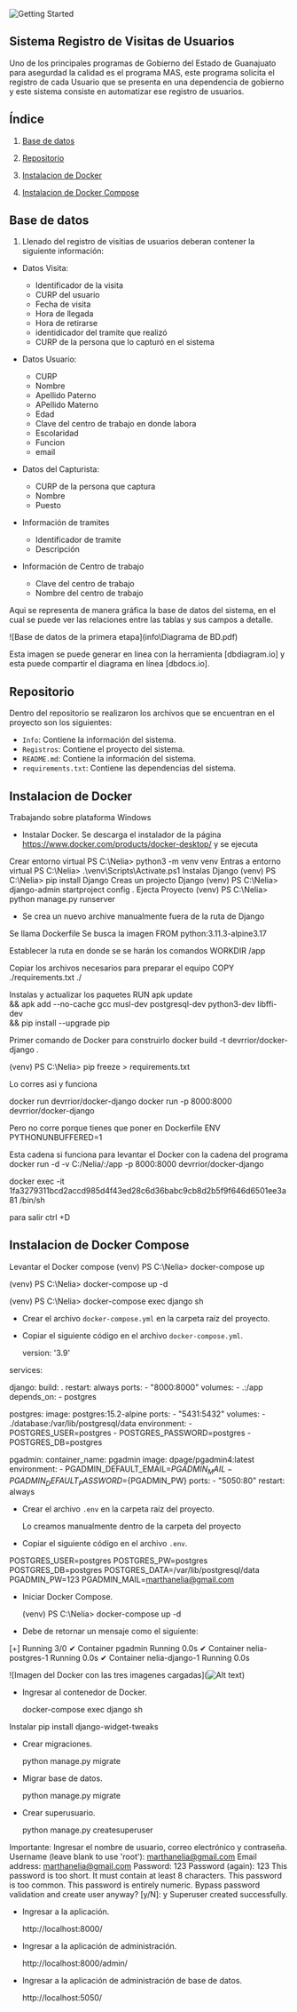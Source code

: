 

![Getting Started](static/registros/img/Guajuato_LOGO.png)
## Sistema Registro de Visitas de Usuarios

Uno de los principales programas de Gobierno del Estado de Guanajuato para asegurdad la calidad es el programa MAS, este programa solicita el registro de cada Usuario que se presenta en una dependencia de gobierno y este sistema consiste en automatizar ese registro de usuarios.

## Índice
  
1. [Base de datos](#id1)

2. [Repositorio](#id2)

3. [Instalacion de Docker](#id3)

4. [Instalacion de Docker Compose](#id4)


## Base de datos <a name="id1"></a>

1. Llenado del registro de visitias de usuarios deberan contener la siguiente información:

* Datos Visita:
  * Identificador de la visita
  * CURP del usuario
  * Fecha de visita
  * Hora de llegada
  * Hora de retirarse
  * identidicador del tramite que realizó
  * CURP de la persona que lo capturó en el sistema

* Datos Usuario:
  * CURP
  * Nombre
  * Apellido Paterno
  * APellido Materno
  * Edad
  * Clave del centro de trabajo en donde labora
  * Escolaridad
  * Funcion
  * email

* Datos del Capturista:
  * CURP de la persona que captura
  * Nombre
  * Puesto
 
* Información de tramites
  * Identificador de tramite
  * Descripción

* Información de Centro de trabajo
  * Clave del centro de trabajo
  * Nombre del centro de trabajo
  
Aqui se representa de manera gráfica la base de datos del sistema, en el cual se puede ver las relaciones entre las tablas y sus campos a detalle.

![Base de datos de la primera etapa](info\Diagrama de BD.pdf)

Esta imagen se puede generar en linea con la herramienta [dbdiagram.io] y esta puede compartir el diagrama en línea [dbdocs.io].



## Repositorio <a id="id2"></a>

Dentro del repositorio se realizaron los archivos que se encuentran en el proyecto son los siguientes:

* `Info`: Contiene la información del sistema.
* `Registros`: Contiene el proyecto del sistema.
* `README.md`: Contiene la información del sistema.
* `requirements.txt`: Contiene las dependencias del sistema.



## Instalacion de Docker <a name="id3"> </a>

Trabajando sobre plataforma Windows

* Instalar Docker.
Se descarga el instalador de la página https://www.docker.com/products/docker-desktop/ y se ejecuta

Crear entorno virtual
PS C:\Nelia> python3 -m venv venv
Entras a entorno virtual
PS C:\Nelia> .\venv\Scripts\Activate.ps1
Instalas Django 
(venv) PS C:\Nelia> pip install Django
Creas un projecto Django
(venv) PS C:\Nelia> django-admin startproject config .
Ejecta Proyecto
(venv) PS C:\Nelia> python manage.py runserver

* Se crea un nuevo archive manualmente fuera de la ruta de Django

Se llama Dockerfile
Se busca la imagen 
FROM python:3.11.3-alpine3.17

Establecer la ruta en donde se se harán los comandos
WORKDIR /app

Copiar los archivos necesarios para preparar el equipo
COPY ./requirements.txt ./

Instalas y actualizar los paquetes
RUN apk update \
    && apk add --no-cache gcc musl-dev postgresql-dev python3-dev libffi-dev \
    && pip install --upgrade pip



Primer comando de Docker para construirlo
docker build -t devrrior/docker-django .

(venv) PS C:\Nelia> pip freeze > requirements.txt

Lo corres asi y funciona

docker run devrrior/docker-django
docker run -p 8000:8000 devrrior/docker-django

Pero no corre porque tienes que poner en Dockerfile
ENV PYTHONUNBUFFERED=1

Esta cadena si funciona para levantar el Docker con la cadena del programa
docker run -d -v C:/Nelia/:/app -p 8000:8000 devrrior/docker-django

docker exec -it 1fa3279311bcd2accd985d4f43ed28c6d36babc9cb8d2b5f9f646d6501ee3a81 /bin/sh

para salir ctrl +D

## Instalacion de Docker Compose <a name="id4"> </a>
Levantar el Docker compose
(venv) PS C:\Nelia> docker-compose up

(venv) PS C:\Nelia> docker-compose up -d

(venv) PS C:\Nelia> docker-compose exec django sh

* Crear el archivo `docker-compose.yml` en la carpeta raíz del proyecto.


* Copiar el siguiente código en el archivo `docker-compose.yml`.

  version: '3.9'

services:

  django:
    build: .
    restart: always
    ports:
      - "8000:8000"
    volumes:
      - .:/app
    depends_on:
      - postgres

  postgres:
    image: postgres:15.2-alpine
    ports:
      - "5431:5432"
    volumes:
      - ./database:/var/lib/postgresql/data
    environment:
      - POSTGRES_USER=postgres
      - POSTGRES_PASSWORD=postgres
      - POSTGRES_DB=postgres
  
  pgadmin:
      container_name: pgadmin
      image: dpage/pgadmin4:latest
      environment:
        - PGADMIN_DEFAULT_EMAIL=${PGADMIN_MAIL}
        - PGADMIN_DEFAULT_PASSWORD=${PGADMIN_PW}
      ports:
        - "5050:80"
      restart: always

* Crear el archivo `.env` en la carpeta raíz del proyecto.

  Lo creamos manualmente dentro de la carpeta del proyecto

* Copiar el siguiente código en el archivo `.env`.

POSTGRES_USER=postgres
POSTGRES_PW=postgres
POSTGRES_DB=postgres
POSTGRES_DATA=/var/lib/postgresql/data
PGADMIN_PW=123
PGADMIN_MAIL=marthanelia@gmail.com


* Iniciar Docker Compose.

  (venv) PS C:\Nelia> docker-compose up -d


* Debe de retornar un mensaje como el siguiente:

 [+] Running 3/0
 ✔ Container pgadmin           Running                                                                                           0.0s 
 ✔ Container nelia-postgres-1  Running                                                                                           0.0s 
 ✔ Container nelia-django-1    Running                                                                                           0.0s 

 ![Imagen del Docker con las tres imagenes cargadas](![Alt text](../info/CapturaDocker.PNG))

* Ingresar al contenedor de Docker.


  docker-compose exec django sh
 
 Instalar pip install django-widget-tweaks
 
* Crear migraciones.

  python manage.py migrate

* Migrar base de datos.

  
  python manage.py migrate
 

* Crear superusuario.

  python manage.py createsuperuser
 

Importante: Ingresar el nombre de usuario, correo electrónico y contraseña.
Username (leave blank to use 'root'): marthanelia@gmail.com
Email address: marthanelia@gmail.com
Password: 123
Password (again): 123
This password is too short. It must contain at least 8 characters.
This password is too common.
This password is entirely numeric.
Bypass password validation and create user anyway? [y/N]: y
Superuser created successfully.

* Ingresar a la aplicación.

  http://localhost:8000/
 

* Ingresar a la aplicación de administración.

  http://localhost:8000/admin/
  

* Ingresar a la aplicación de administración de base de datos.

  http://localhost:5050/



